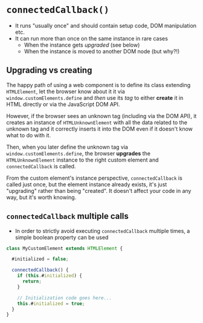 # `connectedCallback()`
- It runs "usually once" and should contain setup code, DOM manipulation etc.
- It can run more than once on the same instance in rare cases
  - When the instance gets *upgraded* (see below)
  - When the instance is moved to another DOM node (but why?!)

## Upgrading vs creating
The happy path of using a web component is to define its class extending `HTMLElement`, let the browser know about it it via `window.customElements.define` and *then* use its *tag* to either **create** it in HTML directly or via the JavaScript DOM API.

However, if the browser sees an unknown tag (including via the DOM API), it creates an instance of `HTMLUnknownElement` with all the data related to the unknown tag and it correctly inserts it into the DOM even if it doesn't know what to do with it.

Then, when you later define the unknown tag via `window.customElements.define`, the browser **upgrades** the `HTMLUnknownElement` instance to the right custom element and `connectedCallback` is called.

From the custom element's instance perspective, `connectedCallback` is called just once, but the element instance already exists, it's just "upgrading" rather than being "created". It doesn't affect your code in any way, but it's worth knowing.

## `connectedCallback` multiple calls
- In order to strictly avoid executing `connectedCallback` multiple times, a simple boolean property can be used

```js
class MyCustomElement extends HTMLElement {

  #initialized = false;

  connectedCallback() {
    if (this.#initialized) {
      return;
    }

    // Initialization code goes here...
    this.#initialized = true;
  }
}
```
